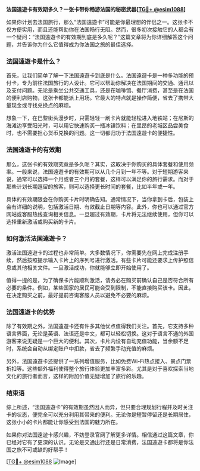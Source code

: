 **法国遠遊卡有效期多久？一张卡带你畅游法国的秘密武器[[TG💪+ @esim1088](https://t.me/s/esim1088)]**

如果你计划去法国旅行，那么“法国遠遊卡”可能是你最理想的伴侣之一。这张卡不仅方便实用，而且还能帮助你在法国畅行无阻。然而，很多初次接触它的人都会有一个疑问：“法国遠遊卡的有效期到底是多久呢？”这篇文章将为你详细解答这个问题，并告诉你为什么它值得成为你法国之旅的最佳选择。

### 法国遠遊卡是什么？

首先，让我们简单了解一下法国遠遊卡到底是什么。法国遠遊卡是一种多功能的预付卡，专为前往法国旅行的人设计。它可以帮助你解决在法国期间的交通、通讯以及支付问题。无论是乘坐公共交通工具，还是在咖啡馆、餐厅消费，甚至是在法国的便利店购物，这张卡都能派上用场。它最大的特点就是操作简便，省去了携带大量现金或寻找兑换点的麻烦。

想象一下，在巴黎街头漫步时，只需轻轻一刷卡片就能轻松进入地铁站；在尼斯的海滩边享受阳光时，可以用它快速购买一瓶冰镇饮料；在里昂的老城区品尝美食时，也不需要担心货币兑换的问题。这一切都归功于法国遠遊卡的便捷性。

### 法国遠遊卡的有效期

那么，这张卡的有效期究竟是多久呢？其实，这取决于你购买的具体套餐和使用频率。一般来说，法国遠遊卡的有效期可以从几个月到一年不等。对于短期游客来说，通常可以选择一个月或者三个月的套餐，这样可以满足你的旅行需求。而对于那些计划长期逗留的旅客，则可以选择更长时间的套餐，比如半年或一年。

具体的有效期限会在你购买卡片时明确告知。通常情况下，当你拿到卡后，包装上会有详细的说明，包括激活日期、有效截止日期等内容。此外，你也可以通过官方网站或客服热线查询相关信息。一旦超过有效期，卡片将无法继续使用，但你可以选择重新激活或购买新的卡片。

### 如何激活法国遠遊卡？

激活法国遠遊卡的过程也非常简单。大多数情况下，你需要先在网上完成注册手续，然后按照提示输入卡片上的序列号进行激活。有些卡片可能还要求上传护照信息或其他相关文件。一旦激活成功，你就能够立即开始使用了。

值得一提的是，为了确保卡片能顺利激活，请务必在购买前确认自己是否符合所有必要的条件。例如，某些国家的居民可能会受到限制，不能直接购买该卡。因此，在决定购买之前，最好提前咨询客服人员以避免不必要的麻烦。

### 法国遠遊卡的优势

除了有效期之外，法国遠遊卡还有许多其他优点值得我们关注。首先，它支持多种语言界面，无论是英语、法语还是中文，都可以轻松切换。这对于语言不通的外国游客来说无疑是一个巨大的便利。其次，卡片内设有自动充值功能，当余额不足时，系统会自动从绑定账户中扣款，省去了频繁手动充值的麻烦。

另外，法国遠遊卡还提供了一系列增值服务，比如免费Wi-Fi热点接入、景点门票折扣等。这些额外福利使得整个旅行体验更加丰富多彩。尤其是对于喜欢探索当地文化的旅行者而言，这样的附加价值无疑增加了旅行的乐趣。

### 结束语

综上所述，“法国遠遊卡”的有效期虽然因人而异，但只要合理规划行程并及时关注卡的状态，便完全可以充分利用其带来的便利。无论你是短暂停留还是长期居住，这张小小的卡片都能让你感受到法国的魅力所在。

如果你对法国遠遊卡感兴趣，不妨登录官网了解更多详情。相信通过这篇文章，你已经对它有了更深的认识。无论是交通出行还是日常消费，法国遠遊卡都将是你法国之旅不可或缺的好帮手！

[[TG💪+ @esim1088](https://t.me/s/esim1088) ![Image](https://i.postimg.cc/4NQfJmqS/Snipaste-2025-05-13-00-14-12.png)]